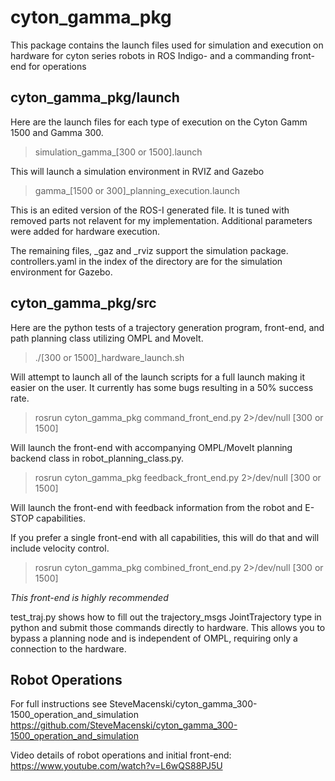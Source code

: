 # cyton_gamma_pkg
This package contains the launch files used for simulation and execution on hardware for cyton series robots in ROS Indigo- and a commanding front-end for operations

## cyton_gamma_pkg/launch
Here are the launch files for each type of execution on the Cyton Gamm 1500 and Gamma 300. 

>simulation_gamma_[300 or 1500].launch

This will launch a simulation environment in RVIZ and Gazebo

>gamma_[1500 or 300]_planning_execution.launch

This is an edited version of the ROS-I generated file. It is tuned with removed parts not relavent for my implementation. Additional parameters were added for hardware execution. 

The remaining files, _gaz and _rviz support the simulation package. controllers.yaml in the index of the directory are for the simulation environment for Gazebo.

## cyton_gamma_pkg/src
Here are the python tests of a trajectory generation program, front-end, and path planning class utilizing OMPL and MoveIt.

> ./[300 or 1500]_hardware_launch.sh 

Will attempt to launch all of the launch scripts for a full launch making it easier on the user. It currently has some bugs resulting in a 50% success rate. 

> rosrun cyton_gamma_pkg command_front_end.py 2>/dev/null [300 or 1500]

Will launch the front-end with accompanying OMPL/MoveIt planning backend class in robot_planning_class.py. 

> rosrun cyton_gamma_pkg feedback_front_end.py 2>/dev/null [300 or 1500]

Will launch the front-end with feedback information from the robot and E-STOP capabilities.

If you prefer a single front-end with all capabilities, this will do that and will include velocity control.

> rosrun cyton_gamma_pkg combined_front_end.py 2>/dev/null [300 or 1500]

*This front-end is highly recommended*

test_traj.py shows how to fill out the trajectory_msgs JointTrajectory type in python and submit those commands directly to hardware. This allows you to bypass a planning node and is independent of OMPL, requiring only a connection to the hardware. 

## Robot Operations
For full instructions see SteveMacenski/cyton_gamma_300-1500_operation_and_simulation
https://github.com/SteveMacenski/cyton_gamma_300-1500_operation_and_simulation

Video details of robot operations and initial front-end: https://www.youtube.com/watch?v=L6wQS88PJ5U
